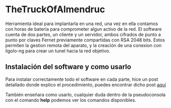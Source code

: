 # TheTruckOfAlmendruc

Herramienta ideal para implantarla en una red, una vez en ella contamos con horas de batería para comprometer algun activo de la red.
El software cuenta de dos partes, un cliente y un servidor, ambos cifrados de punto a punto por claves Fernet previamente compartidas con RSA 2048 bits. Estos permiten la gestion remota del aparato, y la creación de una conexion con ligolo-ng para crear un tunel hacia la red objetivo.


## Instalación del software y como usarlo

Para instalar correctamente todo el software en cada parte, hice un post detallado donde explico el procedimiento, puedes encontrar dicho post [aquí](https://haiki1337.com/posts/the-truck-of-almendruc/)

También enseñara como usarlo, cualquier duda dentro de la pseudoconsola con el comando **help** podemos ver los comandos disponibles.

